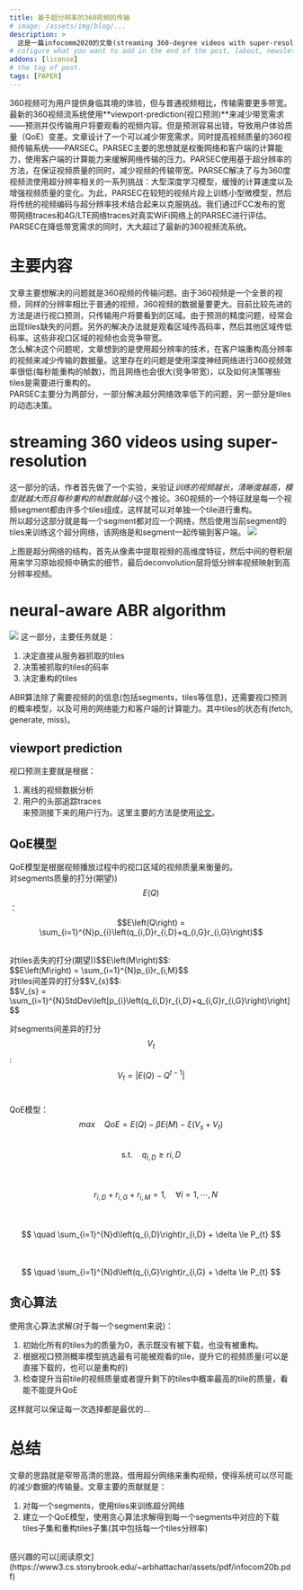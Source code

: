 ```yaml
---
title: 基于超分辨率的360视频的传输
# image: /assets/img/blog/...
description: >
  这是一篇infocomm2020的文章(streaming 360-degree videos with super-resolution)，主要是利用超分辨率(super-resolution)的技术来优化360视频的传输
# cofigure what you want to add in the end of the post, [about, newsletter, related, random, license]
addons: [license]
# the tag of post.
tags: [PAPER]
---
```


360视频可为用户提供身临其境的体验，但与普通视频相比，传输需要更多带宽。最新的360视频流系统使用**viewport-prediction(视口预测)**来减少带宽需求——预测并仅传输用户将要观看的视频内容。但是预测容易出错，导致用户体验质量（QoE）变差。文章设计了一个可以减少带宽需求，同时提高视频质量的360视频传输系统——PARSEC。PARSEC主要的思想就是权衡网络和客户端的计算能力，使用客户端的计算能力来缓解网络传输的压力。PARSEC使用基于超分辨率的方法，在保证视频质量的同时，减少视频的传输带宽。PARSEC解决了与为360度视频流使用超分辨率相关的一系列挑战：大型深度学习模型，缓慢的计算速度以及增强视频质量的变化。为此，PARSEC在较短的视频片段上训练小型微模型，然后将传统的视频编码与超分辨率技术结合起来以克服挑战。我们通过FCC发布的宽带网络traces和4G/LTE网络traces对真实WiFi网络上的PARSEC进行评估。PARSEC在降低带宽需求的同时，大大超过了最新的360视频流系统。

# 主要内容
文章主要想解决的问题就是360视频的传输问题。由于360视频是一个全景的视频，同样的分辨率相比于普通的视频，360视频的数据量要更大。目前比较先进的方法是进行视口预测，只传输用户将要看到的区域。由于预测的精度问题，经常会出现tiles缺失的问题。另外的解决办法就是观看区域传高码率，然后其他区域传低码率。这些非视口区域的视频也会竞争带宽。<br>
怎么解决这个问题呢，文章想到的是使用超分辨率的技术，在客户端重构高分辨率的视频来减少传输的数据量。这里存在的问题是使用深度神经网络进行360视频效率很低(每秒能重构的帧数)，而且网络也会很大(竞争带宽)，以及如何决策哪些tiles是需要进行重构的。<br>
PARSEC主要分为两部分，一部分解决超分网络效率低下的问题，另一部分是tiles的动态决策。

# streaming 360 videos using super-resolution
这一部分的话，作者首先做了一个实验，来验证*训练的视频越长，清晰度越高，模型就越大而且每秒重构的帧数就越小*这个推论。360视频的一个特征就是每一个视频segment都由许多个tiles组成，这样就可以对单独一个tile进行重构。<br>
所以超分这部分就是每一个segment都对应一个网络，然后使用当前segment的tiles来训练这个超分网络，该网络是和segment一起传输到客户端。
![]({{site.data.strings.blog_url}}sr-arch.png)

上图是超分网络的结构，首先从像素中提取视频的高维度特征，然后中间的卷积层用来学习原始视频中确实的细节，最后deconvolution层将低分辨率视频映射到高分辨率视频。

# neural-aware ABR algorithm

![]({{site.data.strings.blog_url}}parsec-arch.png)
这一部分，主要任务就是：<br>
1. 决定直接从服务器抓取的tiles
2. 决策被抓取的tiles的码率
3. 决定重构的tiles<br>

ABR算法除了需要视频的的信息(包括segments，tiles等信息)，还需要视口预测的概率模型，以及可用的网络能力和客户端的计算能力。其中tiles的状态有(fetch, generate, miss)。<br>

## viewport prediction
视口预测主要就是根据：
1. 离线的视频数据分析
2. 用户的头部追踪traces<br>
来预测接下来的用户行为。这里主要的方法是使用[论文](https://dl.acm.org/doi/pdf/10.1145/3083165.3083180)。

## QoE模型
QoE模型是根据视频播放过程中的视口区域的视频质量来衡量的。<br>
对segments质量的打分(期望))$$E\left(Q\right)$$：<br>
$$E\left(Q\right) = \sum_{i=1}^{N}p_{i}\left(q_{i,D}r_{i,D}+q_{i,G}r_{i,G}\right)$$

<br>
对tiles丢失的打分(期望))$$E\left(M\right)$$:<br>
$$E\left(M\right) = \sum_{i=1}^{N}p_{i}r_{i,M}$$

<br>
对tiles间差异的打分$$V_{s}$$:<br>
$$V_{s} = \sum_{i=1}^{N}StdDev\left[p_{i}\left(q_{i,D}r_{i,D}+q_{i,G}r_{i,G}\right)\right]$$
<br>

对segments间差异的打分$$V_{t}$$:<br>
$$V_{t} = \left| E\left(Q\right) - Q^{t-1}\right|$$
<br>

QoE模型：<br>
$$
max \quad QoE = E\left(Q\right) - \beta E\left(M\right) - \xi \left(V_{s}+V_{t}\right)
$$<br>
$$
\text {s.t.} \quad q_{i,D} \ge r{i,D}
$$<br>
&emsp;&emsp;$$
\quad r_{i,D}+r_{i,G}+r_{i,M} = 1, \quad \forall i = 1,\cdots,N
$$<br>
&emsp;&emsp;$$
\quad \sum_{i=1}^{N}d\left(q_{i,D}\right)r_{i,D} + \delta \le P_{t} 
$$<br>
&emsp;&emsp;$$
\quad \sum_{i=1}^{N}d\left(q_{i,G}\right)r_{i,G} + \delta \le P_{t}
$$

## 贪心算法
使用贪心算法求解(对于每一个segment来说)：<br>
1. 初始化所有的tiles为的质量为0，表示既没有被下载，也没有被重构。
2. 根据视口预测概率模型挑选最有可能被观看的tile，提升它的视频质量(可以是直接下载的，也可以是重构的)
3. 检查提升当前tile的视频质量或者提升剩下的tiles中概率最高的tile的质量，看能不能提升QoE

这样就可以保证每一次选择都是最优的...

# 总结
文章的思路就是窄带高清的思路，借用超分网络来重构视频，使得系统可以尽可能的减少数据的传输量。文章主要的贡献就是：<br>
1. 对每一个segments，使用tiles来训练超分网络
2. 建立一个QoE模型，使用贪心算法求解得到每一个segments中对应的下载tiles子集和重构tiles子集(其中包括每一个tiles分辨率)

<br>
感兴趣的可以[阅读原文](https://www3.cs.stonybrook.edu/~arbhattachar/assets/pdf/infocom20b.pdf)